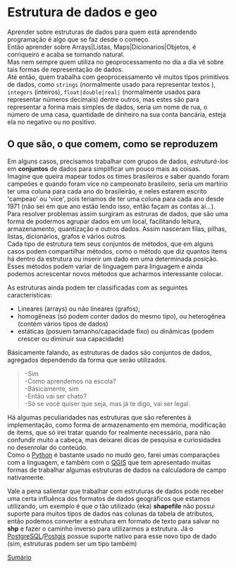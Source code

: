 # Estrutura de dados e geo

Aprender sobre estruturas de dados para quem está aprendendo programação é algo que se faz desde o começo.  
Então aprender sobre Arrays|Listas, Maps|Dicionarios|Objetos, é corriqueiro e acaba se tornando natural.  
Mas nem sempre quem utiliza no geoprocessamento no dia a dia vê sobre tais formas de representação de dados.  
Até então, quem trabalha com geoprocessamento vê muitos tipos primitivos de dados, como `strings` (normalmente usado para representar textos ), `integers` (inteiros), `float|double|real|` (normalmente usados para representar números decimais) dentre outros, mas estes são para representar a forma mais simples de dados, seria um nome de rua, o número de uma casa, quantidade de dinheiro na sua conta bancária, esteja ela no negativo ou no positivo. 

## O que são, o que comem, como se reproduzem

Em alguns casos, precisamos trabalhar com grupos de dados, *estruturá-los* em **conjuntos** de dados para simplificar um pouco mais as coisas.  
Imagine que queira mapear todos os times brasileiros e saber quando foram campeões e quando foram vice no campeonato brasileiro, seria um martírio ter uma coluna para cada ano do brasileirão, e neles estarem escrito 'campeao' ou 'vice', pois teriamos de ter uma coluna para cada ano desde 1971 (não sei em que ano estão lendo isso, então façam as contas aí...). Para resolver problemas assim surgiram as estruras de dados, que são uma forma de podermos agrupar dados em um local, facilitando leitura, armazenamento, quantização e outros dados. Assim nasceram filas, pilhas, listas, dicionários, grafos e vários outros.  
Cada tipo de estrutura tem seus conjuntos de métodos, que em alguns casos podem compartilhar métodos, como o método que diz quantos items há dentro da estrutura ou inserir um dado em uma determinada posição. Esses métodos podem variar de linguagem para linguagem e ainda podemos acrescentar novos métodos que acharmos interessante colocar.

As estruturas ainda podem ter classificadas com as seguintes características:

- Lineares (arrays) ou não lineares (grafos);  
- homogêneas (só podem conter dados do mesmo tipo), ou heterogênea (contém vários tipos de dados)
- estáticas (posuem tamanho/capacidade fixo) ou dinãmicas (podem crescer ou diminuir sua capacidade)

Básicamente falando, as estruturas de dados são conjuntos de dados, agregados dependendo da forma que serão utilizados.

>-Sim  
>-Como aprendemos na escola?  
>-Básicamente, sim  
>-Então vai ser chato?  
>-Só se você quiser que seja, mas já te digo, vai ser legal.

Há algumas peculiaridades nas estruturas que são referentes à implementação, como forma de armazenamento em memória, modificação de items, que só irei tratar quando for realmente necessário, para não confundir muito a cabeça, mas deixarei dicas de pesquisa e curiosidades no desenrolar do conteúdo.  
Como o [Python](www.python.org) é bastante usado no mudo geo, farei umas comparações com a linguagem, e também com o [QGIS](www.qgis.org) que tem apresentado muitas formas de trabalhar algumas estruturas de dados na calculadora de campo nativamente.

Vale a pena salientar que trabalhar com estruturas de dados pode receber uma certa influênca dos formatos de dados geográficos que estamos utilizando, um exemplo é que o tão utilizado (eka) __shapefile__ não possui suporte para muitos tipos de dados nas colunas da tabela de atributos, então podemos converter a estrutura em formato de texto para salvar no __shp__ e fazer o caminho inverso para utilizarmos a estrutura. Já o [PostgreSQL](https://www.postgresql.org)/[Postgis](https://postgis.net) possue suporte nativo para esse novo tipo de dado (sim, estruturas podem ser um tipo também)

[Sumário](./SUMARIO.md)
